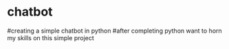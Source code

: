 # chatbot
#creating a simple chatbot in python
#after completing python want to horn my skills on this simple project

